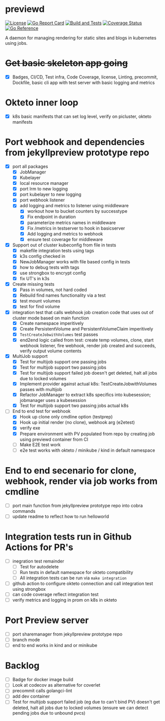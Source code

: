 # previewd

[![License](https://img.shields.io/github/license/clarkezone/previewd.svg)](https://github.com/clarkezone/previewd/blob/main/LICENSE) [![Go Report Card](https://goreportcard.com/badge/github.com/clarkezone/previewd)](https://goreportcard.com/report/github.com/clarkezone/previewd) [![Build and Tests](https://github.com/clarkezone/previewd/workflows/run%20tests/badge.svg)](https://github.com/clarkezone/previewd/actions?query=workflow%3A%22run+tests%22) [![Coverage Status](https://coveralls.io/repos/github/clarkezone/previewd/badge.svg?branch=main)](https://coveralls.io/github/clarkezone/previewd?branch=main) [![Go Reference](https://pkg.go.dev/badge/github.com/clarkezone/previewd.svg)](https://pkg.go.dev/github.com/clarkezone/previewd)

A daemon for managing rendering for static sites and blogs in kubernetes using jobs.

# ~~Get basic skeleton app going~~

- [x] Badges, CI/CD, Test infra, Code Coverage, license, Linting, precommit, Dockfile, basic cli app with test server with basic logging and metrics

# Okteto inner loop

- [x] k8s basic manifests that can set log level, verify on picluster, okteto manifests

# Port webhook and dependencies from jekyllpreview prototype repo

- [x] port all packages
  - [x] JobManager
  - [x] Kubelayer
  - [x] local resource manager
  - [x] port lrm to new logging
  - [x] port kubelayer to new logging
  - [x] port webhook listener
  - [x] add logging and metrics to listener using middleware
    - [x] workout how to bucket counters by successtype
    - [x] Fix endpoint in duration
    - [x] parameterize metrics names in middleware
    - [x] Fix /metrics in testserver to hook in basicserver
    - [x] Add logging and metrics to webhook
    - [x] ensure test coverage for middleware
- [x] Support out of cluster kubeconfig from file in tests
  - [x] makefile integration tests using tags
  - [x] k3s config checked in
  - [x] NewJobManager works with file based config in tests
  - [x] how to debug tests with tags
  - [x] use strongbox to encrypt config
  - [x] fix UT's in k3s
- [x] Create missing tests
  - [x] Pass in volumes, not hard coded
  - [x] Rebuild find names functionality via a test
  - [x] test mount volumes
  - [x] test for find volume
- [x] integration test that calls webhook job creation code that uses out of cluster mode based on main function
  - [x] Create namespace imperitively
  - [x] Create PersistentVolume and PersistentVolumeClaim imperitively
  - [x] `TestCreateJobwithVolumes` test passes
  - [x] end2end logic called from test: create temp volumes, clone, start webhook listener, fire webhook, render job created and succeeds, verify output volume contents
- [x] MultiJob support
  - [x] Test for multijob support one passing jobs
  - [x] Test for multijob support two passing jobs
  - [x] Test for multijob support failed job doesn't get deleted, halt all jobs due to locked volumes
  - [x] Implement provider against actual k8s: TestCreateJobwithVolumes passes with multijob
  - [x] Refactor JobManager to extract k8s specifics into kubesession; jobmanager uses a kubesession
  - [x] Test for multijob support two passing jobs actual k8s
- [ ] End to end test for webhook
  - [x] Hook up clone only cmdline option (testprep)
  - [x] Hook up initial render (no clone), webhook arg (e2etest)
  - [x] verify exe
  - [x] Prepare environment with PV populated from repo by creating job using previewd container from CI
  - [ ] Make E2E test work
  - [ ] e2e test works with okteto / minikube / kind in default namespace

# End to end secenario for clone, webhook, render via job works from cmdline

- [ ] port main function from jekyllpreview prototype repo into cobra commands
- [ ] update readme to reflect how to run helloworld

# Integration tests run in Github Actions for PR's

- [ ] inegration test remainder
  - [ ] Test for autodelete
  - [ ] Run tests in default namespace for okteto compatibility
  - [ ] All integration tests can be run via `make integration`
- [ ] github action to configure okteto connection and call integration test using strongbox
- [ ] can code coverage reflect integration test
- [ ] verify metrics and logging in prom on k8s in okteto

# Port Preview server

- [ ] port sharemanager from jekyllpreview prototype repo
- [ ] branch mode
- [ ] end to end works in kind and or minikube

# Backlog

- [ ] Badge for docker image build
- [ ] Look at codecov as alternative for coverlet
- [ ] precommit calls golangci-lint
- [ ] add dev container
- [ ] Test for multijob support failed job (eg due to can't bind PV) doesn't get deleted, halt all jobs due to locked volumes (ensure we can detect pending jobs due to unbound pvcs)
